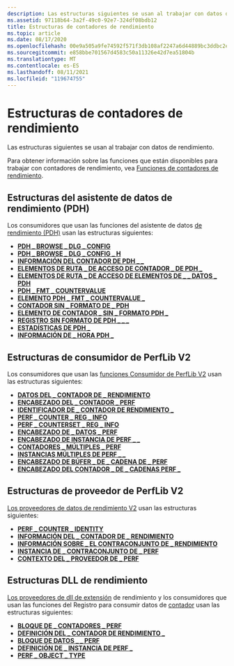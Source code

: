 ```yaml
---
description: Las estructuras siguientes se usan al trabajar con datos de rendimiento.
ms.assetid: 97118b64-3a2f-49c0-92e7-324df08bdb12
title: Estructuras de contadores de rendimiento
ms.topic: article
ms.date: 08/17/2020
ms.openlocfilehash: 00e9a505a9fe74592f571f3db108af2247a6d44889bc3ddbc2e4dae0844600b2
ms.sourcegitcommit: e858bbe701567d4583c50a11326e42d7ea51804b
ms.translationtype: MT
ms.contentlocale: es-ES
ms.lasthandoff: 08/11/2021
ms.locfileid: "119674755"
---
```

# <a name="performance-counters-structures"></a>Estructuras de contadores de rendimiento

Las estructuras siguientes se usan al trabajar con datos de rendimiento.

Para obtener información sobre las funciones que están disponibles para trabajar con contadores de rendimiento, vea [Funciones de contadores de rendimiento](performance-counters-functions.md).

## <a name="performance-data-helper-pdh-structures"></a>Estructuras del asistente de datos de rendimiento (PDH)

Los consumidores que usan las funciones del asistente de datos [de rendimiento (PDH)](using-the-pdh-functions-to-consume-counter-data.md) usan las estructuras siguientes:

- [**PDH \_ BROWSE \_ DLG \_ CONFIG**](/windows/win32/api/pdh/ns-pdh-pdh_browse_dlg_config_a)
- [**PDH \_ BROWSE \_ DLG \_ CONFIG \_ H**](/windows/win32/api/pdh/ns-pdh-pdh_browse_dlg_config_ha)
- [**INFORMACIÓN DEL CONTADOR DE PDH \_ \_**](/windows/desktop/api/Pdh/ns-pdh-pdh_counter_info_a)
- [**ELEMENTOS DE RUTA \_ DE ACCESO DE CONTADOR \_ DE PDH \_**](/windows/desktop/api/Pdh/ns-pdh-pdh_counter_path_elements_a)
- [**ELEMENTOS DE RUTA \_ DE ACCESO DE ELEMENTOS DE \_ \_ DATOS \_ PDH**](/windows/desktop/api/Pdh/ns-pdh-pdh_data_item_path_elements_a)
- [**PDH \_ FMT \_ COUNTERVALUE**](/windows/desktop/api/Pdh/ns-pdh-pdh_fmt_countervalue)
- [**ELEMENTO PDH \_ FMT \_ COUNTERVALUE \_**](/windows/desktop/api/Pdh/ns-pdh-pdh_fmt_countervalue_item_a)
- [**CONTADOR SIN \_ FORMATO DE \_ PDH**](/windows/desktop/api/Pdh/ns-pdh-pdh_raw_counter)
- [**ELEMENTO DE CONTADOR \_ SIN \_ FORMATO PDH \_**](/windows/desktop/api/Pdh/ns-pdh-pdh_raw_counter_item_a)
- [**REGISTRO SIN FORMATO DE PDH \_ \_ \_**](/windows/desktop/api/Pdh/ns-pdh-pdh_raw_log_record)
- [**ESTADÍSTICAS DE PDH \_**](/windows/desktop/api/Pdh/ns-pdh-pdh_statistics)
- [**INFORMACIÓN DE \_ HORA PDH \_**](/windows/desktop/api/Pdh/ns-pdh-pdh_time_info)

## <a name="perflib-v2-consumer-structures"></a>Estructuras de consumidor de PerfLib V2

Los consumidores que usan las [funciones Consumidor de PerfLib V2](using-the-perflib-functions-to-consume-counter-data.md) usan las estructuras siguientes:

- [**DATOS DEL \_ CONTADOR DE \_ RENDIMIENTO**](/windows/desktop/api/Perflib/ns-perflib-perf_counter_data)
- [**ENCABEZADO DEL \_ CONTADOR \_ PERF**](/windows/desktop/api/Perflib/ns-perflib-perf_counter_header)
- [**IDENTIFICADOR DE \_ CONTADOR DE RENDIMIENTO \_**](/windows/desktop/api/Perflib/ns-perflib-perf_counter_identifier)
- [**PERF \_ COUNTER \_ REG \_ INFO**](/windows/desktop/api/Perflib/ns-perflib-perf_counter_reg_info)
- [**PERF \_ COUNTERSET \_ REG \_ INFO**](/windows/desktop/api/Perflib/ns-perflib-perf_counterset_reg_info)
- [**ENCABEZADO DE \_ DATOS \_ PERF**](/windows/desktop/api/Perflib/ns-perflib-perf_data_header)
- [**ENCABEZADO DE INSTANCIA DE PERF \_ \_**](/windows/desktop/api/Perflib/ns-perflib-perf_instance_header)
- [**CONTADORES \_ MÚLTIPLES \_ PERF**](/windows/desktop/api/Perflib/ns-perflib-perf_multi_counters)
- [**INSTANCIAS MÚLTIPLES DE PERF \_ \_**](/windows/desktop/api/Perflib/ns-perflib-perf_multi_instances)
- [**ENCABEZADO DE BÚFER \_ DE \_ CADENA DE \_ PERF**](/windows/win32/api/perflib/ns-perflib-perf_string_buffer_header)
- [**ENCABEZADO DEL CONTADOR \_ DE \_ CADENAS PERF \_**](/windows/win32/api/perflib/ns-perflib-perf_string_counter_header)

## <a name="perflib-v2-provider-structures"></a>Estructuras de proveedor de PerfLib V2

[Los proveedores de datos de rendimiento V2](providing-counter-data-using-version-2-0.md) usan las estructuras siguientes:

- [**PERF \_ COUNTER \_ IDENTITY**](/windows/desktop/api/Perflib/ns-perflib-perf_counter_identity)
- [**INFORMACIÓN DEL \_ CONTADOR DE \_ RENDIMIENTO**](/windows/desktop/api/Perflib/ns-perflib-perf_counter_info)
- [**INFORMACIÓN SOBRE \_ EL CONTRACONJUNTO DE \_ RENDIMIENTO**](/windows/desktop/api/Perflib/ns-perflib-perf_counterset_info)
- [**INSTANCIA DE \_ CONTRACONJUNTO DE \_ PERF**](/windows/desktop/api/Perflib/ns-perflib-perf_counterset_instance)
- [**CONTEXTO DEL \_ PROVEEDOR DE \_ PERF**](/windows/win32/api/perflib/ns-perflib-perf_provider_context)

## <a name="performance-dll-structures"></a>Estructuras DLL de rendimiento

[Los proveedores de dll de extensión](providing-counter-data-using-a-performance-dll.md) de rendimiento y los consumidores que usan las funciones del Registro para consumir datos de [contador](using-the-registry-functions-to-consume-counter-data.md) usan las estructuras siguientes:

- [**BLOQUE DE \_ CONTADORES \_ PERF**](/windows/desktop/api/Winperf/ns-winperf-perf_counter_block)
- [**DEFINICIÓN DEL \_ CONTADOR DE RENDIMIENTO \_**](/windows/desktop/api/Winperf/ns-winperf-perf_counter_definition)
- [**BLOQUE DE DATOS \_ \_ PERF**](/windows/desktop/api/Winperf/ns-winperf-perf_data_block)
- [**DEFINICIÓN DE \_ INSTANCIA DE PERF \_**](/windows/desktop/api/Winperf/ns-winperf-perf_instance_definition)
- [**PERF \_ OBJECT \_ TYPE**](/windows/desktop/api/Winperf/ns-winperf-perf_object_type)
